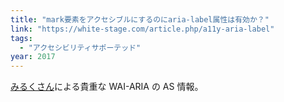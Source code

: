 ```yaml
---
title: "mark要素をアクセシブルにするのにaria-label属性は有効か？"
link: "https://white-stage.com/article.php/a11y-aria-label"
tags:
  - "アクセシビリティサポーテッド"
year: 2017
---
```


[みるくさん](https://white-stage.com/)による貴重な WAI-ARIA の AS 情報。
